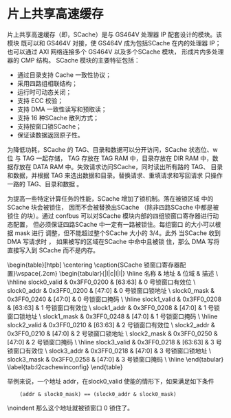 片上共享高速缓存
================

片上共享高速缓存（即，SCache）是与 GS464V 处理器 IP 配套设计的模块。该模块
既可以和 GS464V 对接，使 GS464V 成为包括SCache 在内的处理器 IP；也可以通过
AXI 网络连接多个 GS464V 以及多个SCache 模块， 形成片内多处理器的 CMP 结构。
SCache 模块的主要特征包括：

  - 通过目录支持 Cache 一致性协议；
  - 采用四路组相联结构；
  - 运行时可动态关闭；
  - 支持 ECC 校验；
  - 支持 DMA 一致性读写和预取读；
  - 支持 16 种SCache 散列方式；
  - 支持按窗口锁SCache；
  - 保证读数据返回原子性。

为降低功耗，SCache 的 TAG、目录和数据可以分开访问，SCache 状态位、w 位
与 TAG 一起存储， TAG 存放在 TAG RAM 中，目录存放在 DIR RAM 中，数 据存放在
DATA RAM 中。失效请求访问SCache，同时读出所有路的 TAG、 目录和数据，并根据
TAG 来选出数据和目录。替换请求、重填请求和写回请求 只操作一路的 TAG、目录和数据
。

为提高一些特定计算任务的性能，SCache 增加了锁机制。落在被锁区域 中的
SCache 块会被锁住， 因而不会被替换出SCache （除非四路SCache 中都是被锁住
的块）。通过 confbus 可以对SCache 模块内部的四组锁窗口寄存器进行动态配置，
但必须保证四路SCache 中一定有一路被锁住。每组窗口 的大小可以根据 mask 进行
调整，但不能超过整个SCache 大小的 3/4。此外 当SCache 收到 DMA 写请求时
， 如果被写的区域在SCache 中命中且被锁 住，那么 DMA 写将直接写入到
SCache 而不是内存。

\begin{table}[htpb]
  \centering
  \caption{SCache 锁窗口寄存器配置}\vspace{.2cm}
  \begin{tabular}{|l|c|l|l|} \hline
    名称          & 地址         & 位域    & 描述             \\ \hhline
    slock0\_valid & 0x3FF0\_0200 & [63:63] & 0 号锁窗口有效位 \\ 
    slock0\_addr  & 0x3FF0\_0200 & [47:0]  & 0 号锁窗口锁地址 \\ 
    slock0\_mask  & 0x3FF0\_0240 & [47:0]  & 0 号锁窗口掩码   \\ \hline
    slock1\_valid & 0x3FF0\_0208 & [63:63] & 1 号锁窗口有效位 \\ 
    slock1\_addr  & 0x3FF0\_0208 & [47:0]  & 1 号锁窗口锁地址 \\ 
    slock1\_mask  & 0x3FF0\_0248 & [47:0]  & 1 号锁窗口掩码   \\ \hline
    slock2\_valid & 0x3FF0\_0210 & [63:63] & 2 号锁窗口有效位 \\ 
    slock2\_addr  & 0x3FF0\_0210 & [47:0]  & 2 号锁窗口锁地址 \\ 
    slock2\_mask  & 0x3FF0\_0250 & [47:0]  & 2 号锁窗口掩码   \\ \hline
    slock3\_valid & 0x3FF0\_0218 & [63:63] & 3 号锁窗口有效位 \\ 
    slock3\_addr  & 0x3FF0\_0218 & [47:0]  & 3 号锁窗口锁地址 \\ 
    slock3\_mask  & 0x3FF0\_0258 & [47:0]  & 3 号锁窗口掩码   \\ \hline
  \end{tabular}
  \label{tab:l2cachewinconfig}
\end{table}

举例来说，一个地址 addr，在slock0\_valid 使能的情形下，如果满足如下条件

        (addr & slock0_mask) == (slock0_addr & slock0_mask)

\noindent 那么这个地址就被锁窗口 0 锁住了。

